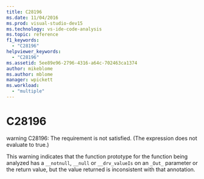 ```yaml
---
title: C28196
ms.date: 11/04/2016
ms.prod: visual-studio-dev15
ms.technology: vs-ide-code-analysis
ms.topic: reference
f1_keywords:
  - "C28196"
helpviewer_keywords:
  - "C28196"
ms.assetid: 5ee89e96-2796-4316-a64c-702463ca1374
author: mikeblome
ms.author: mblome
manager: wpickett
ms.workload:
  - "multiple"
---
```

# C28196
warning C28196: The requirement is not satisfied. (The expression does not evaluate to true.)

 This warning indicates that the function prototype for the function being analyzed has a `__notnull`, `__null` or `__drv_valueIs` on an `_Out_` parameter or the return value, but the value returned is inconsistent with that annotation.